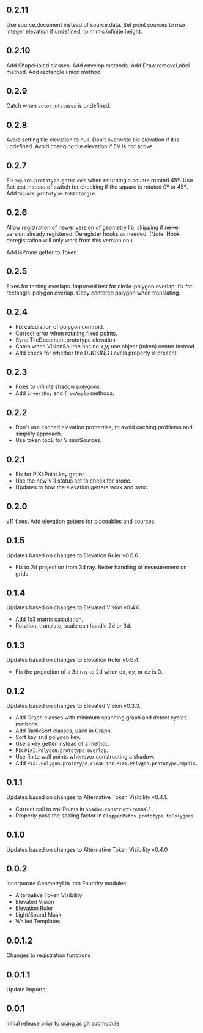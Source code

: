 ## 0.2.11
Use source.document instead of source.data.
Set point sources to max integer elevation if undefined, to mimic infinite height.

## 0.2.10
Add ShapeHoled classes.
Add envelop methods.
Add Draw.removeLabel method.
Add rectangle union method.

## 0.2.9
Catch when `actor.statuses` is undefined.

## 0.2.8
Avoid setting tile elevation to null.
Don't overwrite tile elevation if it is undefined.
Avoid changing tile elevation if EV is not active.

## 0.2.7
Fix `Square.prototype.getBounds` when returning a square rotated 45º.
Use Set test instead of switch for checking if the square is rotated 0º or 45º.
Add `Square.prototype.toRectangle`.

## 0.2.6
Allow registration of newer version of geometry lib, skipping if newer version already registered. Deregister hooks as needed.
(Note: Hook deregistration will only work from this version on.)

Add isProne getter to Token.

## 0.2.5
Fixes for testing overlaps. Improved test for circle-polygon overlap; fix for rectangle-polygon overlap. Copy centered polygon when translating.

## 0.2.4
- Fix calculation of polygon centroid.
- Correct error when rotating fixed points.
- Sync TileDocument.prototype.elevation
- Catch when VisionSource has no x,y; use object (token) center instead
- Add check for whether the DUCKING Levels property is present

## 0.2.3
- Fixes to infinite shadow polygons
- Add `invertKey` and `fromAngle` methods.

## 0.2.2
- Don't use cached elevation properties, to avoid caching problems and simplify approach.
- Use token topE for VisionSources.

## 0.2.1
- Fix for PIXI.Point.key getter.
- Use the new v11 status set to check for prone.
- Updates to how the elevation getters work and sync.

## 0.2.0
v11 fixes. Add elevation getters for placeables and sources.

## 0.1.5
Updates based on changes to Elevation Ruler v0.6.6.
- Fix to 2d projection from 3d ray. Better handling of measurement on grids.

## 0.1.4
Updates based on changes to Elevated Vision v0.4.0.
- Add 1x3 matrix calculation.
- Rotation, translate, scale can handle 2d or 3d.

## 0.1.3
Updates based on changes to Elevation Ruler v0.6.4.
- Fix the projection of a 3d ray to 2d when dx, dy, or dz is 0.

## 0.1.2
Updates based on changes to Elevated Vision v0.3.3.
- Add Graph classes with minimum spanning graph and detect cycles methods.
- Add RadixSort classes, used in Graph.
- Sort key and polygon key.
- Use a key getter instead of a method.
- Fix `PIXI.Polygon.prototype.overlap`.
- Use finite wall points whenever constructing a shadow.
- Add `PIXI.Polygon.prototype.clean` and `PIXI.Polygon.prototype.equals`.

## 0.1.1
Updates based on changes to Alternative Token Visibility v0.4.1.
- Correct call to wallPoints in `Shadow.constructFromWall`.
- Properly pass the scaling factor in `ClipperPaths.prototype.toPolygons`.

## 0.1.0
Updates based on changes to Alternative Token Visibility v0.4.0

## 0.0.2
Incorporate GeometryLib into Foundry modules:
- Alternative Token Visibility
- Elevated Vision
- Elevation Ruler
- Light/Sound Mask
- Walled Templates

## 0.0.1.2
Changes to registration functions

## 0.0.1.1
Update imports

## 0.0.1

Initial release prior to using as git submodule.